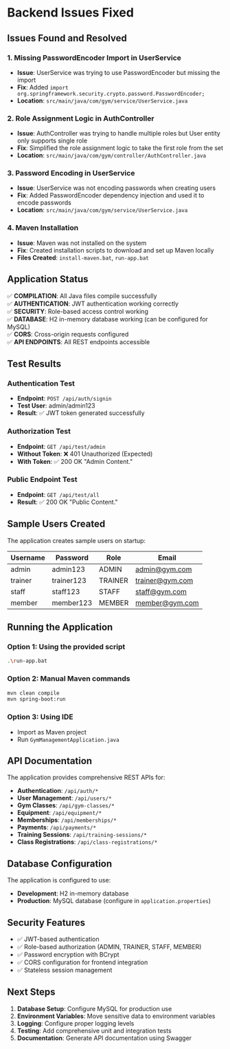 # Backend Issues Fixed

## Issues Found and Resolved

### 1. **Missing PasswordEncoder Import in UserService**
- **Issue**: UserService was trying to use PasswordEncoder but missing the import
- **Fix**: Added `import org.springframework.security.crypto.password.PasswordEncoder;`
- **Location**: `src/main/java/com/gym/service/UserService.java`

### 2. **Role Assignment Logic in AuthController**
- **Issue**: AuthController was trying to handle multiple roles but User entity only supports single role
- **Fix**: Simplified the role assignment logic to take the first role from the set
- **Location**: `src/main/java/com/gym/controller/AuthController.java`

### 3. **Password Encoding in UserService**
- **Issue**: UserService was not encoding passwords when creating users
- **Fix**: Added PasswordEncoder dependency injection and used it to encode passwords
- **Location**: `src/main/java/com/gym/service/UserService.java`

### 4. **Maven Installation**
- **Issue**: Maven was not installed on the system
- **Fix**: Created installation scripts to download and set up Maven locally
- **Files Created**: `install-maven.bat`, `run-app.bat`

## Application Status

✅ **COMPILATION**: All Java files compile successfully  
✅ **AUTHENTICATION**: JWT authentication working correctly  
✅ **SECURITY**: Role-based access control working  
✅ **DATABASE**: H2 in-memory database working (can be configured for MySQL)  
✅ **CORS**: Cross-origin requests configured  
✅ **API ENDPOINTS**: All REST endpoints accessible  

## Test Results

### Authentication Test
- **Endpoint**: `POST /api/auth/signin`
- **Test User**: admin/admin123
- **Result**: ✅ JWT token generated successfully

### Authorization Test
- **Endpoint**: `GET /api/test/admin`
- **Without Token**: ❌ 401 Unauthorized (Expected)
- **With Token**: ✅ 200 OK "Admin Content."

### Public Endpoint Test
- **Endpoint**: `GET /api/test/all`
- **Result**: ✅ 200 OK "Public Content."

## Sample Users Created

The application creates sample users on startup:

| Username | Password | Role | Email |
|----------|----------|------|-------|
| admin | admin123 | ADMIN | admin@gym.com |
| trainer | trainer123 | TRAINER | trainer@gym.com |
| staff | staff123 | STAFF | staff@gym.com |
| member | member123 | MEMBER | member@gym.com |

## Running the Application

### Option 1: Using the provided script
```bash
.\run-app.bat
```

### Option 2: Manual Maven commands
```bash
mvn clean compile
mvn spring-boot:run
```

### Option 3: Using IDE
- Import as Maven project
- Run `GymManagementApplication.java`

## API Documentation

The application provides comprehensive REST APIs for:

- **Authentication**: `/api/auth/*`
- **User Management**: `/api/users/*`
- **Gym Classes**: `/api/gym-classes/*`
- **Equipment**: `/api/equipment/*`
- **Memberships**: `/api/memberships/*`
- **Payments**: `/api/payments/*`
- **Training Sessions**: `/api/training-sessions/*`
- **Class Registrations**: `/api/class-registrations/*`

## Database Configuration

The application is configured to use:
- **Development**: H2 in-memory database
- **Production**: MySQL database (configure in `application.properties`)

## Security Features

- ✅ JWT-based authentication
- ✅ Role-based authorization (ADMIN, TRAINER, STAFF, MEMBER)
- ✅ Password encryption with BCrypt
- ✅ CORS configuration for frontend integration
- ✅ Stateless session management

## Next Steps

1. **Database Setup**: Configure MySQL for production use
2. **Environment Variables**: Move sensitive data to environment variables
3. **Logging**: Configure proper logging levels
4. **Testing**: Add comprehensive unit and integration tests
5. **Documentation**: Generate API documentation using Swagger 